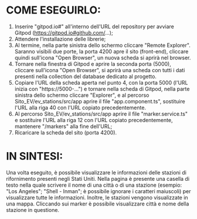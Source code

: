 # COME ESEGUIRLO:
1. Inserire "gitpod.io#" all'interno dell'URL del repository per avviare Gitpod (https://gitpod.io#github.com/...);
2. Attendere l'installazione delle librerie;
3. Al termine, nella parte sinistra dello schermo cliccare "Remote Explorer". Saranno visibili due porte, la porta 4200 apre il sito (front-end), cliccare quindi
sull'icona "Open Browser", un nuova scheda si aprirà nel browser.
4. Tornare nella finestra di Gitpod e aprire la seconda porta (5000), cliccare sull'icona "Open Browser", si aprirà una scheda con tutti i dati presenti nella
collection del database dedicato al progetto.
5. Copiare l'URL della scheda aperta nel punto 4, con la porta 5000 (l'URL inizia con "https://5000-...") e tornare nella scheda di Gitpod, nella parte sinistra dello
schermo cliccare "Explorer", e al percorso Sito_EV/ev_stations/src/app aprire il file "app.component.ts", sostituire l'URL alla riga 40 con l'URL copiato
precedentemente.
6. Al percorso Sito_EV/ev_stations/src/app aprire il file "marker.service.ts" e sostituire l'URL alla riga 12 con l'URL copiato precedentemente, mantenere "/markers"
alla fine dell'URL;
7. Ricaricare la scheda del sito (porta 4200).

# IN SINTESI:
Una volta eseguito, è possibile visualizzare le informazioni delle stazioni di rifornimento presenti negli Stati Uniti. Nella pagina è presente una casella di testo
nella quale scrivere il nome di una città o di una stazione (esempio: "Los Angeles"; "Shell - Inman"; è possibile ignorare i caratteri maiuscoli) per visualizzare tutte le informazioni.
Inoltre, le stazioni vengono visualizzate in una mappa. Cliccando sui marker è possibile visualizzare città e nome della stazione in questione.
